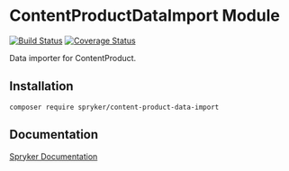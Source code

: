 # ContentProductDataImport Module
[![Build Status](https://travis-ci.org/spryker/content-product-data-import.svg)](https://travis-ci.org/spryker/content-product-data-import)
[![Coverage Status](https://coveralls.io/repos/github/spryker/content-product-data-import/badge.svg)](https://coveralls.io/github/spryker/content-product-data-import)

Data importer for ContentProduct.

## Installation

```
composer require spryker/content-product-data-import
```

## Documentation

[Spryker Documentation](https://documentation.spryker.com/module_guide/overview.htm)
